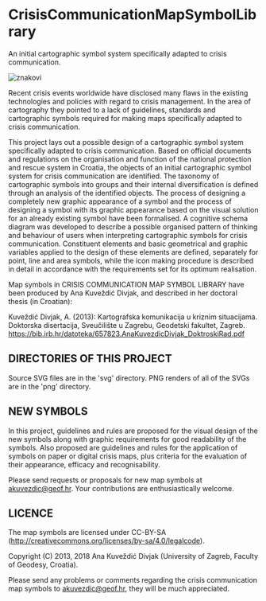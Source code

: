 # CrisisCommunicationMapSymbolLibrary

An initial cartographic symbol system specifically adapted to crisis communication.

![znakovi](https://user-images.githubusercontent.com/21191047/36106081-9cd1ca84-1016-11e8-86b4-1d9ed771fb17.png)

Recent crisis events worldwide have disclosed many flaws in the existing technologies and policies with regard to crisis management. 
In the area of cartography they pointed to a lack of guidelines, standards and cartographic symbols required for making maps specifically
adapted to crisis communication.

This project lays out a possible design of a cartographic symbol system specifically adapted to crisis communication. 
Based on official documents and regulations on the organisation and function of the national protection and rescue system in Croatia, 
the objects of an initial cartographic symbol system for crisis communication are identified. 
The taxonomy of cartographic symbols into groups and their internal diversification is defined through an analysis of the identified objects. 
The process of designing a completely new graphic appearance of a symbol and the process of designing a symbol with its graphic appearance 
based on the visual solution for an already existing symbol have been formalised. A cognitive schema diagram was developed to describe a 
possible organised pattern of thinking and behaviour of users when interpreting cartographic symbols for crisis communication. 
Constituent elements and basic geometrical and graphic variables applied to the design of these elements are defined, separately for point, 
line and area symbols, while the icon making procedure is described in detail in accordance with the requirements set for its optimum realisation. 

Map symbols in CRISIS COMMUNICATION MAP SYMBOL LIBRARY have been produced by Ana Kuveždić Divjak, and described in her doctoral thesis (in Croatian):

Kuveždić Divjak, A. (2013): Kartografska komunikacija u kriznim situacijama. Doktorska disertacija, Sveučilište u Zagrebu, Geodetski fakultet, Zagreb.
https://bib.irb.hr/datoteka/657823.AnaKuvezdicDivjak_DoktroskiRad.pdf


DIRECTORIES OF THIS PROJECT
----------------------------------------------------------------------------------
Source SVG files are in the 'svg' directory.
PNG renders of all of the SVGs are in the 'png' directory. 


NEW SYMBOLS
----------------------------------------------------------------------------------
In this project, guidelines and rules are proposed for the visual design of the new symbols along with graphic requirements for good readability of the symbols. 
Also proposed are guidelines and rules for the application of symbols on paper or digital crisis maps, plus criteria for the evaluation of their appearance, efficacy and recognisability. 

Please send requests or proposals for new map symbols at akuvezdic@geof.hr.
Your contributions are enthusiastically welcome.


LICENCE
----------------------------------------------------------------------------------
The map symbols are licensed under CC-BY-SA (http://creativecommons.org/licenses/by-sa/4.0/legalcode).

Copyright (C) 2013, 2018 Ana Kuveždić Divjak (University of Zagreb, Faculty of Geodesy, Croatia).

Please send any problems or comments regarding the crisis communication map symbols to akuvezdic@geof.hr, they will be much appreciated.
